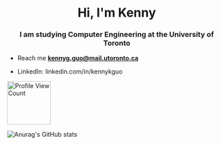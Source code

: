 <h1 align="center">Hi, I'm Kenny</h1>
<h3 align="center">I am studying Computer Engineering at the University of Toronto</h3>

- Reach me **kennyg.guo@mail.utoronto.ca**

- LinkedIn: <a> linkedin.com/in/kennykguo </a>

<img src="https://komarev.com/ghpvc/?username=kennykguo&style=flat&color=blueviolet" alt="Profile View Count" width="100"/>

![Anurag's GitHub stats](https://github-readme-stats.vercel.app/api?username=anuraghazra&show_icons=true&theme=transparent)
